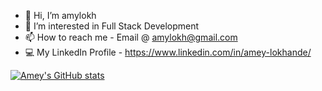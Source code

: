 - 👋 Hi, I’m amylokh
- 👀 I’m interested in Full Stack Development
- 📫 How to reach me - Email @ amylokh@gmail.com
- 💻 My LinkedIn Profile - https://www.linkedin.com/in/amey-lokhande/

[![Amey's GitHub stats](https://github-readme-stats.vercel.app/api?username=amylokh&hide=issues&count_private=true&show_icons=true&title_color=fff&icon_color=79ff97&text_color=9f9f9f&bg_color=151515)](https://github.com/anuraghazra/github-readme-stats)


<!---
amylokh/amylokh is a ✨ special ✨ repository because its `README.md` (this file) appears on your GitHub profile.
You can click the Preview link to take a look at your changes.
--->

